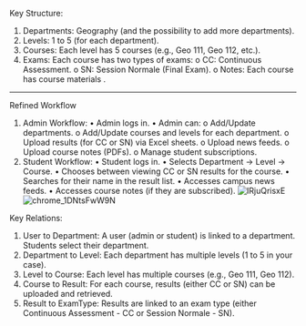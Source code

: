 Key Structure:
1.	Departments: Geography (and the possibility to add more departments).
2.	Levels: 1 to 5 (for each department).
3.	Courses: Each level has 5 courses (e.g., Geo 111, Geo 112, etc.).
4.	Exams: Each course has two types of exams:
o	CC: Continuous Assessment.
o	SN: Session Normale (Final Exam).
o	Notes: Each course has course materials .
________________________________________
Refined Workflow
1. Admin Workflow:
•	Admin logs in.
•	Admin can:
o	Add/Update departments.
o	Add/Update courses and levels for each department.
o	Upload results (for CC or SN) via Excel sheets.
o	Upload news feeds.
o	Upload course notes (PDFs).
o	Manage student subscriptions.
2. Student Workflow:
•	Student logs in.
•	Selects Department → Level → Course.
•	Chooses between viewing CC or SN results for the course.
•	Searches for their name in the result list.
•	Accesses campus news feeds.
•	Accesses course notes (if they are subscribed).
![IRjuQrisxE](https://github.com/user-attachments/assets/ffc6b58a-4399-4d8c-9dc9-ca665ba9f4a9)
![chrome_1DNtsFwW9N](https://github.com/user-attachments/assets/9d5bca5b-2d20-4eb0-a99d-147d12f57ea3)

                                                                                        
Key Relations:
1.	User to Department: A user (admin or student) is linked to a department. Students select their department.
2.	Department to Level: Each department has multiple levels (1 to 5 in your case).
3.	Level to Course: Each level has multiple courses (e.g., Geo 111, Geo 112).
4.	Course to Result: For each course, results (either CC or SN) can be uploaded and retrieved.
5.	Result to ExamType: Results are linked to an exam type (either Continuous Assessment - CC or Session Normale - SN).
